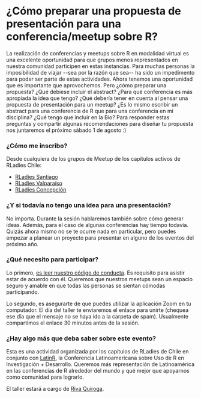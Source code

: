 # ¿Cómo preparar una propuesta de presentación para una conferencia/meetup sobre R? 

La realización de conferencias y meetups sobre R en modalidad virtual es una excelente oportunidad para que grupos menos representados en nuestra comunidad participen en estas instancias. Para muchas personas la imposibilidad de viajar --sea por la razón que sea-- ha sido un impedimento para poder ser parte de estas actividades. Ahora tenemos una oportunidad que es importante que aprovochemos. Pero ¿cómo preparar una propuesta? ¿Qué debiese incluir el abstract? ¿Para qué conferencia es más apropiada la idea que tengo? ¿Qué debería tener en cuenta al pensar una propuesta de presentación para un meetup? ¿Es lo mismo escribir un abstract para una conferencia de R que para una conferencia en mi disciplina? ¿Qué tengo que incluir en la Bio? Para responder estas preguntas y compartir algunas recomendaciones para diseñar tu propuesta nos juntaremos el próximo sábado 1 de agosto :)

### ¿Cómo me inscribo?

Desde cualquiera de los grupos de Meetup de los capítulos activos de RLadies Chile:

- [RLadies Santiago](https://www.meetup.com/es/rladies-scl/events/272107368/)
- [RLadies Valparaíso](https://www.meetup.com/es/rladies-valparaiso/events/272089894/)
- [RLadies Concepción](https://www.meetup.com/es/rladies-concepcion)

### ¿Y si todavía no tengo una idea para una presentación?

No importa. Durante la sesión hablaremos también sobre cómo generar ideas. Además, para el caso de algunas conferencias hay tiempo todavía. Quizás ahora mismo no se te ocurre nada en particular, pero puedes empezar a planear un proyecto para presentar en alguno de los eventos del próximo año.

### ¿Qué necesito para participar?

Lo primero, [es leer nuestro código de conducta](https://github.com/rladies/starter-kit/wiki/Code-of-Conduct#spanish). Es requisito para asistir estar de acuerdo con él. Queremos que nuestros meetups sean un espacio seguro y amable en que todas las personas se sientan cómodas participando.

Lo segundo, es asegurarte de que puedes utilizar la aplicación Zoom en tu computador. El día del taller te enviaremos el enlace para unirte (chequea ese día que el mensaje no se haya ido a la carpeta de spam). Usualmente compartimos el enlace 30 minutos antes de la sesión.

### ¿Hay algo más que deba saber sobre este evento?

Esta es una actividad organizada por los capítulos de RLadies de Chile en conjunto con [LatinR](https://latin-r.com/), la Conferencia Latinoamericana sobre Uso de R en Investigación + Desarrollo. Queremos más representación de Latinoamérica en las conferencias de R alrededor del mundo y qué mejor que apoyarnos como comunidad para lograrlo. 

El taller estará a cargo de [Riva Quiroga](https://twitter.com/rivaquiroga). 
